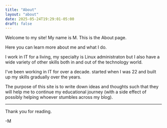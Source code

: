 ```yaml
---
title: "About"
layout: "about"
date: 2025-05-24T19:29:01-05:00
draft: false
---
```


Welcome to my site! My name is M. This is the About page.

Here you can learn more about me and what I do.

I work in IT for a living, my specialty is Linux administraton but I also have a wide variety of other skills both in and out of the technology world.

I've been working in IT for over a decade. started when I was 22 and built up my skills gradually over the years.

The purpose of this site is to write down ideas and thoughts such that they will help me to continue my educational journey (with a side effect of possibly helping whoever stumbles across my blog).

---
Thank you for reading.

-M
